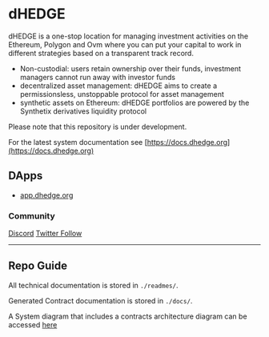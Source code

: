 # dHEDGE

dHEDGE is a one-stop location for managing investment activities on the Ethereum, Polygon and Ovm where you can put your capital to work in different strategies based on a transparent track record.

- Non-custodial: users retain ownership over their funds, investment managers cannot run away with investor funds
- decentralized asset management: dHEDGE aims to create a permissionsless, unstoppable protocol for asset management
- synthetic assets on Ethereum: dHEDGE portfolios are powered by the Synthetix derivatives liquidity protocol

Please note that this repository is under development.

For the latest system documentation see [https://docs.dhedge.org](https://docs.dhedge.org)

## DApps

- [app.dhedge.org](http://app.dhedge.org)

### Community

[Discord](https://discord.gg/BAWTbRA/) [Twitter Follow](https://twitter.com/dHedgeOrg)

---

## Repo Guide

All technical documentation is stored in `./readmes/`.

Generated Contract documentation is stored in `./docs/`.

A System diagram that includes a contracts architecture diagram can be accessed [here](https://drive.google.com/file/d/1MufDSY15kcrrg_0veOH7aaPSq-lzTxtW/view?usp=share_link)
